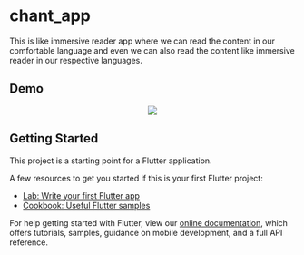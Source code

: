 # chant_app

This is like immersive reader app where we can read the content in our comfortable language and even we can also read the content like immersive reader in our respective languages.

## Demo

<p align="center">
  <img src="https://github.com/ayush-799/chant_app/blob/master/assets/images/ezgif.com-gif-maker.gif">
</p>

## Getting Started

This project is a starting point for a Flutter application.

A few resources to get you started if this is your first Flutter project:

- [Lab: Write your first Flutter app](https://flutter.dev/docs/get-started/codelab)
- [Cookbook: Useful Flutter samples](https://flutter.dev/docs/cookbook)

For help getting started with Flutter, view our
[online documentation](https://flutter.dev/docs), which offers tutorials,
samples, guidance on mobile development, and a full API reference.
